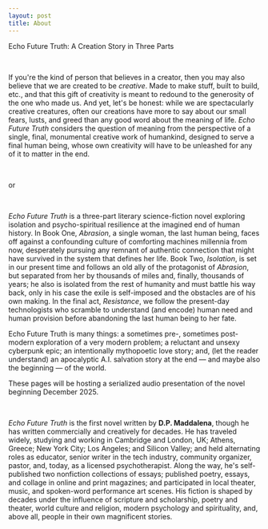 ```yaml
---
layout: post
title: About
---
```



Echo Future Truth: A Creation Story in Three Parts

&nbsp;

If you're the kind of person that believes in a creator, then you may also believe that we are created to be *creative*. Made to make stuff, built to build, etc., and that this gift of creativity is meant to redound to the generosity of the one who made us. And yet, let's be honest: while we are spectacularly creative creatures, often our creations have more to say about our small fears, lusts, and greed than any good word about the meaning of life. *Echo Future Truth* considers the question of meaning from the perspective of a single, final, monumental creative work of humankind, designed to serve a final human being, whose own creativity will have to be unleashed for any of it to matter in the end.  

&nbsp;

or

&nbsp;

*Echo Future Truth* is a three-part literary science-fiction novel exploring isolation and psycho-spiritual resilience at the imagined end of human history. In Book One, *Abrasion*, a single woman, the last human being, faces off against a confounding culture of comforting machines millennia from now, desperately pursuing any remnant of authentic connection that might have survived in the system that defines her life. Book Two, *Isolation*, is set in our present time and follows an old ally of the protagonist of *Abrasion*, but separated from her by thousands of miles and, finally, thousands of years; he also is isolated from the rest of humanity and must battle his way back, only in his case the exile is self-imposed and the obstacles are of his own making. In the final act, *Resistance*, we follow the present-day technologists who scramble to understand (and encode) human need and human provision before abandoning the last human being to her fate. 

Echo Future Truth is many things: a sometimes pre-, sometimes post-modern exploration of a very modern problem; a reluctant and unsexy cyberpunk epic; an intentionally mythopoetic love story; and, (let the reader understand) an apocalyptic A.I. salvation story at the end — and maybe also the beginning — of the world.

These pages will be hosting a serialized audio presentation of the novel beginning December 2025. 

&nbsp;

*Echo Future Truth* is the first novel written by **D.P. Maddalena**, though he has written commercially and creatively for decades. He has traveled widely, studying and working in Cambridge and London, UK; Athens, Greece; New York City; Los Angeles; and Silicon Valley; and held alternating roles as educator, senior writer in the tech industry, community organizer, pastor, and, today, as a licensed psychotherapist. Along the way, he's self-published two nonfiction collections of essays; published poetry, essays, and collage in online and print magazines; and participated in local theater, music, and spoken-word performance art scenes. His fiction is shaped by decades under the influence of scripture and scholarship, poetry and theater, world culture and religion, modern psychology and spirituality, and, above all, people in their own magnificent stories.
